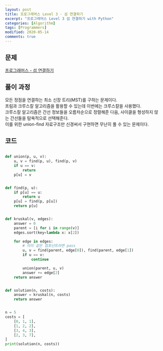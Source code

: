 ```yaml
---
layout: post
title: 프로그래머스 Level 3 - 섬 연결하기
excerpt: "프로그래머스 Level 3 섬 연결하기 with Python"
categories: [Algorithm]
tags: [Programmers]
modified: 2020-05-14
comments: true
---
```


## 문제
[프로그래머스 - 섬 연결하기](https://programmers.co.kr/learn/courses/30/lessons/42861)


## 풀이 과정
모든 정점을 연결하는 최소 신장 트리(MST)를 구하는 문제이다. <br>
프림과 크루스칼 알고리즘을 활용할 수 있는데 이번에는 크루스칼을 사용했다. <br>
크루스칼 알고리즘은 간선 정보들을 오름차순으로 정렬해준 다음, 사이클을 형성하지 않는 간선들을 탐욕적으로 선택해준다. <br>
이를 위한 union-find 자료구조만 신경써서 구현하면 무난히 풀 수 있는 문제이다. <br>

## 코드
~~~ python

def union(p, u, v):
    u, v = find(p, u), find(p, v)
    if u == v:
        return
    p[u] = v


def find(p, u):
    if p[u] == u:
        return u
    p[u] = find(p, p[u])
    return p[u]


def kruskal(v, edges):
    answer = 0
    parent = [i for i in range(v)]
    edges.sort(key=lambda x: x[2])

    for edge in edges:
        # 이미 같은 컴포넌트라면 pass
        u, v = find(parent, edge[0]), find(parent, edge[1])
        if u == v:
            continue

        union(parent, u, v)
        answer += edge[2]
    return answer


def solution(n, costs):
    answer = kruskal(n, costs)
    return answer


n = 5
costs = [
    [0, 1, 1],
    [1, 2, 2],
    [3, 4, 3],
    [2, 3, 7],
]
print(solution(n, costs))

~~~

